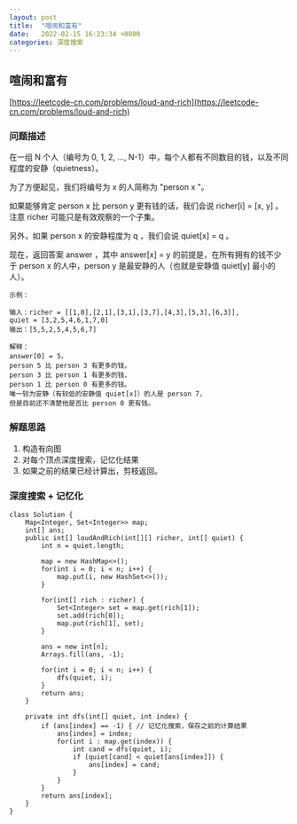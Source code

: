 ```yaml
---
layout: post
title:  "喧闹和富有"
date:   2022-02-15 16:23:34 +0800
categories: 深度搜索
---
```


## 喧闹和富有
[https://leetcode-cn.com/problems/loud-and-rich](https://leetcode-cn.com/problems/loud-and-rich)

### 问题描述
在一组 N 个人（编号为 0, 1, 2, ..., N-1）中，每个人都有不同数目的钱，以及不同程度的安静（quietness）。

为了方便起见，我们将编号为 x 的人简称为 "person x "。

如果能够肯定 person x 比 person y 更有钱的话，我们会说 richer[i] = [x, y] 。注意 richer 可能只是有效观察的一个子集。

另外，如果 person x 的安静程度为 q ，我们会说 quiet[x] = q 。

现在，返回答案 answer ，其中 answer[x] = y 的前提是，在所有拥有的钱不少于 person x 的人中，person y 是最安静的人（也就是安静值 quiet[y] 最小的人）。
```
示例：

输入：richer = [[1,0],[2,1],[3,1],[3,7],[4,3],[5,3],[6,3]],
quiet = [3,2,5,4,6,1,7,0]
输出：[5,5,2,5,4,5,6,7]

解释： 
answer[0] = 5，
person 5 比 person 3 有更多的钱，
person 3 比 person 1 有更多的钱，
person 1 比 person 0 有更多的钱。
唯一较为安静（有较低的安静值 quiet[x]）的人是 person 7，
但是目前还不清楚他是否比 person 0 更有钱。
```
### 解题思路
1. 构造有向图
2. 对每个顶点深度搜索，记忆化结果
3. 如果之前的结果已经计算出，剪枝返回。

### 深度搜索 + 记忆化
```
class Solution {
    Map<Integer, Set<Integer>> map;
    int[] ans;
    public int[] loudAndRich(int[][] richer, int[] quiet) {
        int n = quiet.length;

        map = new HashMap<>();
        for(int i = 0; i < n; i++) {
            map.put(i, new HashSet<>());
        }

        for(int[] rich : richer) {
            Set<Integer> set = map.get(rich[1]);
            set.add(rich[0]);
            map.put(rich[1], set);
        }
        
        ans = new int[n];
        Arrays.fill(ans, -1);

        for(int i = 0; i < n; i++) {
            dfs(quiet, i);
        }
        return ans;
    }

    private int dfs(int[] quiet, int index) {
        if (ans[index] == -1) { // 记忆化搜索，保存之前的计算结果
            ans[index] = index;
            for(int i : map.get(index)) {
                int cand = dfs(quiet, i);
                if (quiet[cand] < quiet[ans[index]]) {
                    ans[index] = cand;
                }
            }
        }
        return ans[index];
    }
}
```